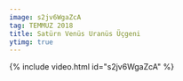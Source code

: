 ```yaml
---
image: s2jv6WgaZcA
tag: TEMMUZ 2018
title: Satürn Venüs Uranüs Üçgeni
ytimg: true
---
```


{% include video.html id="s2jv6WgaZcA" %}

